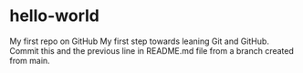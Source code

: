 # hello-world
My first repo on GitHub
My first step towards leaning Git and GitHub.
Commit this and the previous line in README.md file from a branch created from main.
